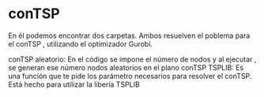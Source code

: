 # conTSP
En él podemos encontrar dos carpetas. Ambos resuelven el poblema para el conTSP , utilizando el optimizador Gurobi.

conTSP aleatorio: En el código se impone el número de nodos y al ejecutar , se generan ese número nodos aleatorios en el plano
conTSP TSPLIB: Es una función que te pide los parámetro necesarios para resolver el conTSP. Está hecho para utilizar la libería TSPLIB
